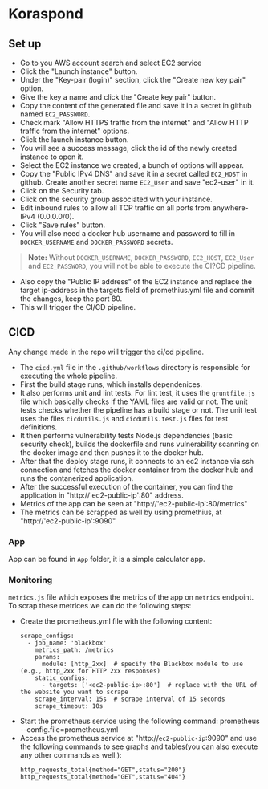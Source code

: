 # Koraspond
## Set up
- Go to you AWS account search and select EC2 service
- Click the "Launch instance" button.
- Under the "Key-pair (login)" section, click the "Create new key pair" option.
- Give the key a name and click the "Create key pair" button.
- Copy the content of the generated file and save it in a secret in github named `EC2_PASSWORD`.
- Check mark "Allow HTTPS traffic from the internet" and "Allow HTTP traffic from the internet" options.
- Click the launch instance button.
- You will see a success message, click the id of the newly created instance to open it.
- Select the EC2 instance we created, a bunch of options will appear.
- Copy the "Public IPv4 DNS" and save it in a secret called `EC2_HOST` in github. Create another secret name `EC2_User` and save "ec2-user" in it.
- Click on the Security tab.
- Click on the security group associated with your instance.
- Edit inbound rules to allow all TCP traffic on all ports from anywhere-IPv4 (0.0.0.0/0).
- Click "Save rules" button.
- You will also need a docker hub username and password to fill in `DOCKER_USERNAME` and `DOCKER_PASSWORD` secrets.
> **Note:** Without `DOCKER_USERNAME`, `DOCKER_PASSWORD`, `EC2_HOST`, `EC2_User` and `EC2_PASSWORD`, you will not be able to execute the CI?CD pipeline.
- Also copy the "Public IP address" of the EC2 instance and replace the target ip-address in the targets field of promethius.yml file and commit the changes, keep the port 80.
- This will trigger the CI/CD pipeline.

## CICD
Any change made in the repo will trigger the ci/cd pipeline.
  - The `cicd.yml` file in the `.github/workflows` directory is responsible for executing the whole pipeline.
  - First the build stage runs, which installs dependenices.
  - It also performs unit and lint tests. For lint test, it uses the `gruntfile.js` file which basically checks if the YAML files are valid or not. The unit tests checks whether the pipeline has a build stage or not. The unit test uses the files `cicdUtils.js` and `cicdUtils.test.js` files for test definitions.
  - It then performs vulnerability tests Node.js dependencies (basic security check), builds the dockerfile and runs vulnerability scanning on the docker image and then pushes it to the docker hub.
  - After that the deploy stage runs, it connects to an ec2 instance via ssh connection and fetches the docker container from the docker hub and runs the contanerized application.
- After the successful execution of the container, you can find the application in "http://'ec2-public-ip':80" address.
- Metrics of the app can be seen at "http://'ec2-public-ip':80/metrics"
- The metrics can be scrapped as well by using promethius, at "http://'ec2-public-ip':9090"

### App
App can be found in `App` folder, it is a simple calculator app.

### Monitoring
`metrics.js` file which exposes the metrics of the app on `metrics` endpoint. To scrap these metrices we can do the following steps:
- Create the prometheus.yml file with the following content:
  ```
  scrape_configs:
    - job_name: 'blackbox'
      metrics_path: /metrics
      params:
        module: [http_2xx]  # specify the Blackbox module to use (e.g., http_2xx for HTTP 2xx responses)
      static_configs:
        - targets: ['<ec2-public-ip>:80']  # replace with the URL of the website you want to scrape
      scrape_interval: 15s  # scrape interval of 15 seconds
      scrape_timeout: 10s
   ```
- Start the prometheus service using the following command:
    prometheus --config.file=prometheus.yml
- Access the prometheus service at "http://`ec2-public-ip`:9090" and use the following commands to see graphs and tables(you can also execute any other commands as well.):
  ```
  http_requests_total{method="GET",status="200"}
  http_requests_total{method="GET",status="404"}
  ```
